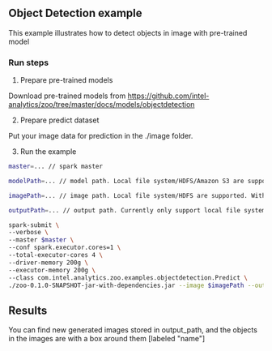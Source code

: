 ## Object Detection example
This example illustrates how to detect objects in image with pre-trained model

### Run steps
1. Prepare pre-trained models

Download pre-trained models from https://github.com/intel-analytics/zoo/tree/master/docs/models/objectdetection

2. Prepare predict dataset

Put your image data for prediction in the ./image folder.

3. Run the example

```bash
master=... // spark master

modelPath=... // model path. Local file system/HDFS/Amazon S3 are supported

imagePath=... // image path. Local file system/HDFS are supported. With local file system, the files need to be available on all nodes in the cluster.

outputPath=... // output path. Currently only support local file system.

spark-submit \
--verbose \
--master $master \
--conf spark.executor.cores=1 \
--total-executor-cores 4 \
--driver-memory 200g \
--executor-memory 200g \
--class com.intel.analytics.zoo.examples.objectdetection.Predict \
./zoo-0.1.0-SNAPSHOT-jar-with-dependencies.jar --image $imagePath --output $outputPath --model $modelPath --partition 4
```

## Results
You can find new generated images stored in output_path, and the objects in the images are with a box around them [labeled "name"]
